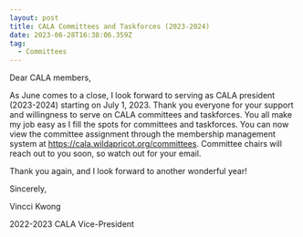 ```yaml
---
layout: post
title: CALA Committees and Taskforces (2023-2024)
date: 2023-06-28T16:38:06.359Z
tag:
  - Committees
---
```

D﻿ear CALA members,

As June comes to a close, I look forward to serving as CALA president (2023-2024) starting on July 1, 2023. Thank you everyone for your support and willingness to serve on CALA committees and taskforces.  You all make my job easy as I fill the spots for committees and taskforces. You can now view the committee assignment through the membership management system at <https://cala.wildapricot.org/committees>. Committee chairs will reach out to you soon, so watch out for your email.

Thank you again, and I look forward to another wonderful year!

Sincerely,

Vincci Kwong

2022-2023 CALA Vice-President